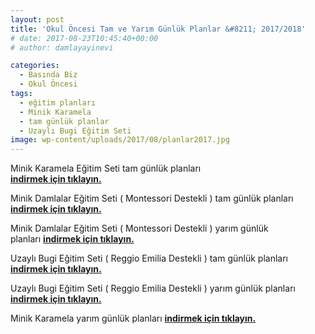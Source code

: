 ```yaml
---
layout: post
title: 'Okul Öncesi Tam ve Yarım Günlük Planlar &#8211; 2017/2018'
# date: 2017-08-23T10:45:40+00:00
# author: damlayayinevi

categories:
  - Basında Biz
  - Okul Öncesi
tags:
  - eğitim planları
  - Minik Karamela
  - tam günlük planlar
  - Uzaylı Bugi Eğitim Seti
image: wp-content/uploads/2017/08/planlar2017.jpg
---
```

Minik Karamela Eğitim Seti tam günlük planları  
**<a href="https://blog.damlayayinevi.com.tr/wp-content/uploads/2016/09/karamela-tamgun.zip" target="_blank" rel="noopener">indirmek için tıklayın.</a>**

Minik Damlalar Eğitim Seti ( Montessori Destekli ) tam günlük planları  
<a href="https://blog.damlayayinevi.com.tr/wp-content/uploads/2016/09/minikdamla-tamgun-plan.zip" target="_blank" rel="noopener"><strong>indirmek için tıklayın.</strong></a>

Minik Damlalar Eğitim Seti ( Montessori Destekli ) yarım günlük planları <a href="https://blog.damlayayinevi.com.tr/wp-content/uploads/2016/09/minikdamla-yarimgun-plan.zip" target="_blank" rel="noopener"><strong>indirmek için tıklayın.</strong></a>

Uzaylı Bugi Eğitim Seti ( Reggio Emilia Destekli ) tam günlük planları  
<a href="https://blog.damlayayinevi.com.tr/wp-content/uploads/2016/09/uzaylibugi-tamgun-plan.zip" target="_blank" rel="noopener"><strong>indirmek için tıklayın.</strong></a>

Uzaylı Bugi Eğitim Seti ( Reggio Emilia Destekli ) yarım günlük planları  
<a href="https://blog.damlayayinevi.com.tr/wp-content/uploads/2016/09/uzaylibugi-yarimgun-plan.zip" target="_blank" rel="noopener"><strong>indirmek için tıklayın.</strong></a>

Minik Karamela yarım günlük planları [**indirmek için tıklayın.**](https://blog.damlayayinevi.com.tr/wp-content/uploads/2017/08/Minik-karamela-yarım-gun-planlar.zip)